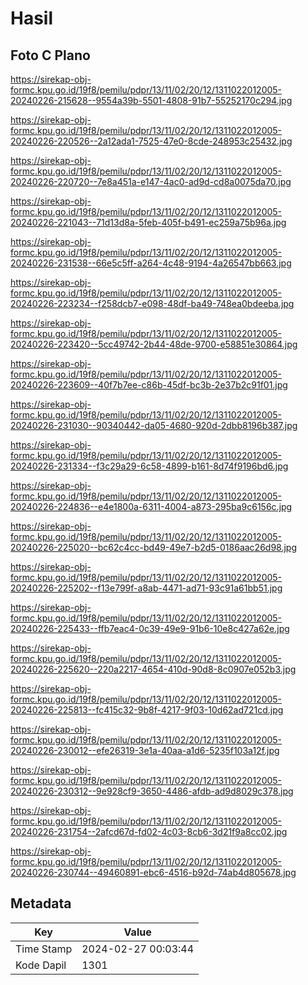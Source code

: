 # Hasil

## Foto C Plano

https://sirekap-obj-formc.kpu.go.id/19f8/pemilu/pdpr/13/11/02/20/12/1311022012005-20240226-215628--9554a39b-5501-4808-91b7-55252170c294.jpg

https://sirekap-obj-formc.kpu.go.id/19f8/pemilu/pdpr/13/11/02/20/12/1311022012005-20240226-220526--2a12ada1-7525-47e0-8cde-248953c25432.jpg

https://sirekap-obj-formc.kpu.go.id/19f8/pemilu/pdpr/13/11/02/20/12/1311022012005-20240226-220720--7e8a451a-e147-4ac0-ad9d-cd8a0075da70.jpg

https://sirekap-obj-formc.kpu.go.id/19f8/pemilu/pdpr/13/11/02/20/12/1311022012005-20240226-221043--71d13d8a-5feb-405f-b491-ec259a75b96a.jpg

https://sirekap-obj-formc.kpu.go.id/19f8/pemilu/pdpr/13/11/02/20/12/1311022012005-20240226-231538--66e5c5ff-a264-4c48-9194-4a26547bb663.jpg

https://sirekap-obj-formc.kpu.go.id/19f8/pemilu/pdpr/13/11/02/20/12/1311022012005-20240226-223234--f258dcb7-e098-48df-ba49-748ea0bdeeba.jpg

https://sirekap-obj-formc.kpu.go.id/19f8/pemilu/pdpr/13/11/02/20/12/1311022012005-20240226-223420--5cc49742-2b44-48de-9700-e58851e30864.jpg

https://sirekap-obj-formc.kpu.go.id/19f8/pemilu/pdpr/13/11/02/20/12/1311022012005-20240226-223609--40f7b7ee-c86b-45df-bc3b-2e37b2c91f01.jpg

https://sirekap-obj-formc.kpu.go.id/19f8/pemilu/pdpr/13/11/02/20/12/1311022012005-20240226-231030--90340442-da05-4680-920d-2dbb8196b387.jpg

https://sirekap-obj-formc.kpu.go.id/19f8/pemilu/pdpr/13/11/02/20/12/1311022012005-20240226-231334--f3c29a29-6c58-4899-b161-8d74f9196bd6.jpg

https://sirekap-obj-formc.kpu.go.id/19f8/pemilu/pdpr/13/11/02/20/12/1311022012005-20240226-224836--e4e1800a-6311-4004-a873-295ba9c6156c.jpg

https://sirekap-obj-formc.kpu.go.id/19f8/pemilu/pdpr/13/11/02/20/12/1311022012005-20240226-225020--bc62c4cc-bd49-49e7-b2d5-0186aac26d98.jpg

https://sirekap-obj-formc.kpu.go.id/19f8/pemilu/pdpr/13/11/02/20/12/1311022012005-20240226-225202--f13e799f-a8ab-4471-ad71-93c91a61bb51.jpg

https://sirekap-obj-formc.kpu.go.id/19f8/pemilu/pdpr/13/11/02/20/12/1311022012005-20240226-225433--ffb7eac4-0c39-49e9-91b6-10e8c427a62e.jpg

https://sirekap-obj-formc.kpu.go.id/19f8/pemilu/pdpr/13/11/02/20/12/1311022012005-20240226-225620--220a2217-4654-410d-90d8-8c0907e052b3.jpg

https://sirekap-obj-formc.kpu.go.id/19f8/pemilu/pdpr/13/11/02/20/12/1311022012005-20240226-225813--fc415c32-9b8f-4217-9f03-10d62ad721cd.jpg

https://sirekap-obj-formc.kpu.go.id/19f8/pemilu/pdpr/13/11/02/20/12/1311022012005-20240226-230012--efe26319-3e1a-40aa-a1d6-5235f103a12f.jpg

https://sirekap-obj-formc.kpu.go.id/19f8/pemilu/pdpr/13/11/02/20/12/1311022012005-20240226-230312--9e928cf9-3650-4486-afdb-ad9d8029c378.jpg

https://sirekap-obj-formc.kpu.go.id/19f8/pemilu/pdpr/13/11/02/20/12/1311022012005-20240226-231754--2afcd67d-fd02-4c03-8cb6-3d21f9a8cc02.jpg

https://sirekap-obj-formc.kpu.go.id/19f8/pemilu/pdpr/13/11/02/20/12/1311022012005-20240226-230744--49460891-ebc6-4516-b92d-74ab4d805678.jpg


## Metadata

| Key        | Value               |
| ---------- | ------------------- |
| Time Stamp | 2024-02-27 00:03:44 |
| Kode Dapil | 1301                |



